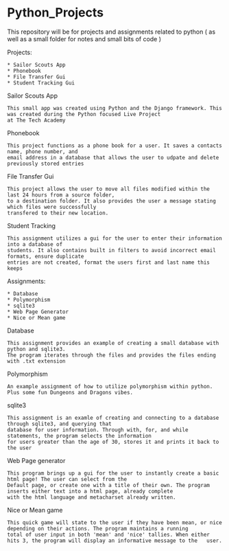 # Python_Projects

This repository will be for projects and assignments related to python
( as well as a small folder for notes and small bits of code ) 

Projects:

	* Sailor Scouts App
	* Phonebook
	* File Transfer Gui
	* Student Tracking Gui

Sailor Scouts App

	This small app was created using Python and the Django framework. This was created during the Python focused Live Project
 	at The Tech Academy 

Phonebook

	This project functions as a phone book for a user. It saves a contacts name, phone number, and
	email address in a database that allows the user to udpate and delete previously stored entries

File Transfer Gui

	This project allows the user to move all files modified within the last 24 hours from a source folder,
	to a destination folder. It also provides the user a message stating which files were successfully
	transfered to their new location.

Student Tracking

	This assignment utilizes a gui for the user to enter their information into a database of 
	students. It also contains built in filters to avoid incorrect email formats, ensure duplicate 
	entries are not created, format the users first and last name this keeps 

Assignments:

	* Database
	* Polymorphism
	* sqlite3
	* Web Page Generator 
	* Nice or Mean game

Database

	This assignment provides an example of creating a small database with python and sqlite3.
	The program iterates through the files and provides the files ending with .txt extension

Polymorphism
	
	An example assignment of how to utilize polymorphism within python.
	Plus some fun Dungeons and Dragons vibes.

sqlite3

	This assignment is an examle of creating and connecting to a database through sqlite3, and querying that
	database for user information. Through with, for, and while statements, the program selects the information
	for users greater than the age of 30, stores it and prints it back to the user

	
Web Page generator

	This program brings up a gui for the user to instantly create a basic html page! The user can select from the 
	Default page, or create one with a title of their own. The program inserts either text into a html page, already complete
	with the html language and metacharset already written.

Nice or Mean game

	This quick game will state to the user if they have been mean, or nice depending on their actions. The program maintains a running
	total of user input in both 'mean' and 'nice' tallies. When either hits 3, the program will display an informative message to the 	user.







 
